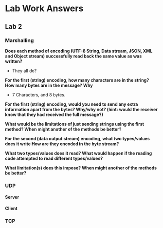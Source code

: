 # Lab Work Answers

## Lab 2
### Marshalling
**Does each method of encoding (UTF-8 String, Data stream, JSON, XML and Object stream) successfully read back the same value as was written?**
- They all do?

**For the first (string) encoding, how many characters are in the string? How many bytes are in the message? Why**
- 7 Characters, and 8 bytes.

**For the first (string) encoding, would you need to send any extra information apart from the bytes? Why/why not? (hint: would the receiver know that they had received the full message?)**

**What would be the limitations of just sending strings using the first method? When might another of the methods be better?**

**For the second (data output stream) encoding, what two types/values does it write How are they encoded in the byte stream?**

**What two types/values does it read? What would happen if the reading code attempted to read different types/values?**

**What limitation(s) does this impose? When might another of the methods be better?**

### UDP
#### Server
#### Client

### TCP
